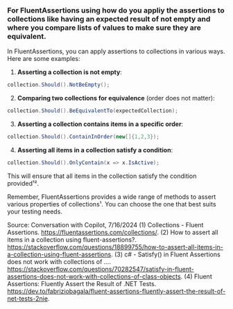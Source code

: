 ### For FluentAssertions using how do you appliy the assertions to collections like having an expected result of not empty and where you compare lists of values to make sure they are equivalent.

In FluentAssertions, you can apply assertions to collections in various ways. Here are some examples:

1. **Asserting a collection is not empty**:

```csharp
collection.Should().NotBeEmpty();
```

2. **Comparing two collections for equivalence** (order does not matter):

```csharp
collection.Should().BeEquivalentTo(expectedCollection);
```

3. **Asserting a collection contains items in a specific order**:

```csharp
collection.Should().ContainInOrder(new[]{1,2,3});
```

4. **Asserting all items in a collection satisfy a condition**:

```csharp
collection.Should().OnlyContain(x => x.IsActive);
```

This will ensure that all items in the collection satisfy the condition provided¹².

Remember, FluentAssertions provides a wide range of methods to assert various properties of collections¹. You can choose the one that best suits your testing needs.

Source: Conversation with Copilot, 7/16/2024
(1) Collections - Fluent Assertions. https://fluentassertions.com/collections/.
(2) How to assert all items in a collection using fluent-assertions?. https://stackoverflow.com/questions/18899755/how-to-assert-all-items-in-a-collection-using-fluent-assertions.
(3) c# - Satisfy() in Fluent Assertions does not work with collections of .... https://stackoverflow.com/questions/70282547/satisfy-in-fluent-assertions-does-not-work-with-collections-of-class-objects.
(4) Fluent Assertions: Fluently Assert the Result of .NET Tests. https://dev.to/fabriziobagala/fluent-assertions-fluently-assert-the-result-of-net-tests-2nie.

